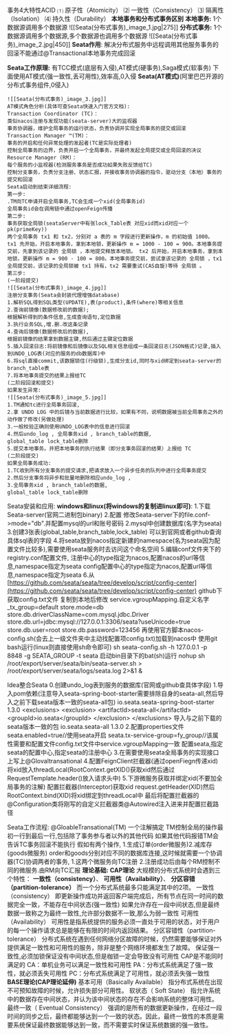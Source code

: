事务4大特性ACID
	⑴ 原子性（Atomicity）
	⑵ 一致性（Consistency）
	⑶ 隔离性（Isolation）
	⑷ 持久性（Durability）
**本地事务和分布式事务区别**
	**本地事务:**
	1个数据源调用多个数据源
	![[Seata(分布式事务)_image_1.jpg|275]]
	**分布式事务:**
	1个数据源调用多个数据源,多个数据源也调用多个数据源
	![[Seata(分布式事务)_image_2.jpg|450]]
**Seata作用**:
	解决分布式服务中远程调用其他服务事务的回滚不能通过@Transactional本地事务完成回滚

**Seata工作原理:**
有TCC模式(底层有入侵),AT模式(硬事务),Saga模式(软事务)
下面使用AT模式(强一致性,丢可用性),效率高,0入侵
**Seata(AT模式)**(阿里巴巴开源的分布式事务组件,0侵入)
	
	![[Seata(分布式事务)_image_3.jpg]]
	AT模式角色分析(具体可查Seata快速入门官方文档):
	Transaction Coordinator (TC)：
	类似nacos注册与发现功能(seata-server)大的监视器
	事务协调器，维护全局事务的运行状态，负责协调并实现全局事务的提交或回滚
	Transaction Manager ™(TM)：
	事务的开启和任何异常处理的发起者(TC是实际处理者)
	控制全局事务的边界，负责开启一个全局事务，并最终发起全局提交或全局回滚的决议
	Resource Manager (RM)：
	每个服务的小监视器(检测服务事务是否成功如果失败反馈给TC)
	控制分支事务，负责分支注册、状态汇报，并接收事务协调器的指令，驱动分支（本地）事务的提交和回滚
	Seata启动到结束详细流程:
	第一步:
	.TM向TC申请开启全局事务,TC会生成一个xid(全局事务id)
	全局事务id会在调用链中通过openFeign传播
	第二步:
	事务获取全局锁(seataServer中有张lock_Table表 对应xid而xid对应一个pk(primeKey))
	两个全局事务 tx1 和 tx2，分别对 a 表的 m 字段进行更新操作，m 的初始值 1000。
	tx1 先开始，开启本地事务，拿到本地锁，更新操作 m = 1000 - 100 = 900。本地事务提交前，先拿到该记录的 全局锁 ，本地提交释放本地锁。 tx2 后开始，开启本地事务，拿到本地锁，更新操作 m = 900 - 100 = 800。本地事务提交前，尝试拿该记录的 全局锁 ，tx1 全局提交前，该记录的全局锁被 tx1 持有，tx2 需要重试(CAS自旋)等待 全局锁 。
	第三步:
	(一阶段提交)
	![[Seata(分布式事务)_image_4.jpg]]
	注册分支事务(Seata会封装代理增强database)
	1.解析SQL得到SQL类型(UPDATE),表(product),条件(where)等相关信息
	2.查询前镜像(数据修改前的数据);
	根据解析得到的条件信息,生成查询语句,定位数据
	3.执行业务SQL,增.删.改这条记录
	4.查询后镜像(数据修改后的数据),
	根据前镜像的结果拿到数据主键,然后通过主键定位数据
	5.插入回滚日志:将前镜像和后镜像以及SQL相关信息组成一条回滚日志(JSON格式)记录,插入到UNDO_LOG表(对应的服务的db数据库)中
	6.将sql直接commit,该数据锁住(行级锁),生成分支id,同时与xid绑定到seata-server的branch_table表
	7.将本地事务提交的结果上报给TC
	(二阶段回滚和提交)
	如果发生异常:
	![[Seata(分布式事务)_image_5.jpg]]
	1.TM通知tc进行全局事务回滚,
	2.拿 UNDO LOG 中的后镜与当前数据进行比较，如果有不同，说明数据被当前全局事务之外的动作做了修改(另做处理)
	3.一般校验正确则使用UNDO_LOG表中的信息进行回滚
	4.然后undo_log , 全局事务xid , branch_table的数据,
	global_table lock_table删除
	5.提交本地事务。并把本地事务的执行结果（即分支事务回滚的结果）上报给 TC
	(二阶段提交)
	如果全局事务成功:
	1.TC收到所有分支事务的提交请求,把请求放入一个异步任务的队列中进行全局事务提交
	2.然后分支事务将异步和批量地删除相应undo_log ,
	3.全局事务xid , branch_table的数据,
	global_table lock_table删除



Seata安装和应用:
	**windows和linux(将windows的复制进linux即可)**:
	1.下载Seata-server(官网二进制包binary)
	2.配置
	修改Seata-server下的file.conf->mode="db".并配置mysql的url和账号密码
	2.mysql中创建数据库(名字为seata)
	3.创建3张表(global_table,branch_table,lock_table)
	可以到官网或者github查询具体sql表的字段
	4.将seata放到nacos指定新建的namespace(名为seata因为配置文件比较多),需要使用seata服务时去访问这个命名空间
	5.编辑conf文件夹下的registry.conf配置文件,
	注册中心的type指定为nacos,配置nacos的url等信息,namespace指定为seata
	config配置中心的type指定为nacos,配置url等信息,namespace指定为seata
	6.从[https://github.com/seata/seata/tree/develop/script/config-center](https://github.com/seata/seata/tree/develop/script/config-center)
	github下获取config.txt文件
	复制到本地后修改
	service.vgroupMapping.自定义名字_tx_group=default
	store.mode=db
	store.db.driverClassName=com.mysql.jdbc.Driver
	store.db.url=jdbc:mysql://127.0.0.1:3306/seata?useUnicode=true
	store.db.user=root
	store.db.password=123456
	再使用官方脚本nacos-config.sh(会去上一级文件夹中主动找配置项config.txt)加载到nacos中
	使用git bash运行(linux则直接使用sh命令即可)
	sh seata-config.sh -h 127.0.0.1 -p 8848 -g SEATA_GROUP
	-t seata
	启动bin目录下的bat(sh)运行
	nohup sh /root/export/server/seata/bin/seata-server.sh > /root/export/server/seata/logs/seata.log 2>&1 &

Idea整合Seata
	0.创建undo_log表到服务的数据库(官网或github查具体字段)
	1.导入pom依赖(注意导入seata-spring-boot-starter需要排除自身的seata-all,然后导入之前下载seata版本一致的seata-all包)
	io.seata.seata-spring-boot-starter 1.3.0
	<!-- 这里需要排除自身的seata-all -->
	\<exclusions>
	\<exclusion>
	\<artifactId>seata-all\</artifactId>
	\<groupId>io.seata\</groupId>
	\</exclusion>
	\</exclusions>
	导入与之前下载的seata版本一致的包
	io.seata.seata-all 1.3.0
	2.配置properties文件
	seata.enabled=true//使用seata开启
	seata.tx-service-group=fy_group//该属性需要和配置文件config.txt文件中service.vgroupMapping一致
	配置seata,指定seata的配置中心,指定seata的注册中心
	3.在需要使用seata全局事务的实现接口上写上@Glovaltransational
	4.配置FeignClient拦截器(通过openFiegn传递xid)
	将xid放入threadLocal(RootContext.getXID()获取xid然后通过RequestTemplate.header()放入请求头中)
	5.下游微服务获取并绑定xid(不要加全局事务的注解) 配置拦截器(Interceptor)获取xid
	request.getHeader(XID)然后RootContext.bind(XID)将xid绑定到threadLocal中
	最后将配置拦截器的@Configuration类将刚写的自定义拦截器类@Autowired注入进来并配置拦截路径

Seata工作流程:
	@GloableTransational(TM)
	一个注解搞定
	TM控制全局的操作最初一行到最后一行,包括除了事务参与者以外的其他代码
	如果其他代码报错TM会告诉TC事务回滚不能执行
	假如有两个操作,
	1.生成订单(order微服务)2.减库存(goods微服务)
	order和goods分别对应不同的数据库连接,这时候就需要一个协调器(TC)协调两者的事务,
	1.这两个微服务向TC注册
	2.注册成功后由每个RM控制不同的微服务.由RM向TC汇报
**理论基础:**
	**CAP理论**
	大规模的分布式系统时会遇到三个特性：
	**一致性（consistency）**、
	**可用性（Availability）**、
	**分区容错（partition-tolerance）**
	而一个分布式系统最多只能满足其中的2项。
	一致性（consistency）
	即更新操作成功并返回客户端完成后，所有节点在同一时间的数据完全一致，不能存在中间状态(强一致性)
	如果允许存在一段中间状态,但是最终数据一致称之为最终一致性,允许部分数据不一致,那么为弱一致性
	可用性（Availability）
	可用性是指系统提供的服务必须一直处于可用的状态，对于用户的每一个操作请求总是能够在有限的时间内返回结果。
	分区容错性（partition-tolerance）
	分布式系统在遇到任何网络分区故障的时候，仍然需要能够保证对外提供满足一致性和可用性的服务，除非是整个网络环境都发生了故障。
	保证强一致性,必须加锁保证没有中间状态,但是枷锁一定会导致没有可用性
	CAP是不能同时满足的
	CA：单机业务可以满足一致性和可用性
	PA：分布式系统满足了强一致性，就必须丢失可用性
	PC：分布式系统满足了可用性，就必须丢失强一致性
	**BASE理论(CAP理论延伸)**
	基本可用（Basically Available）
	指分布式系统在出现不可预知故障的时候，允许损失部分可用性。
	软状态（ Soft State）
	指允许系统中的数据存在中间状态，并认为该中间状态的存在不会影响系统的整体可用性。
	最终一致（ Eventual Consistency）
	强调的是所有的数据更新操作，在经过一段时间的同步之后，最终都能够达到一个一致的状态。因此，最终一致性的本质是需要系统保证最终数据能够达到一致，而不需要实时保证系统数据的强一致性。